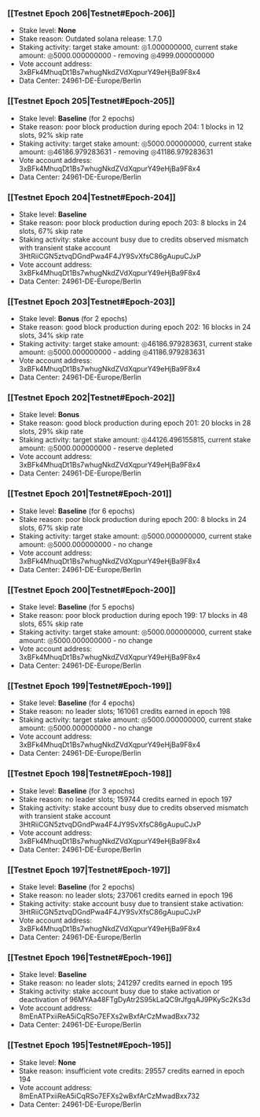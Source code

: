 ### [[Testnet Epoch 206|Testnet#Epoch-206]]
* Stake level: **None**
* Stake reason: Outdated solana release: 1.7.0
* Staking activity: target stake amount: ◎1.000000000, current stake amount: ◎5000.000000000 - removing ◎4999.000000000
* Vote account address: 3xBFk4MhuqDt1Bs7whugNkdZVdXqpurY49eHjBa9F8x4
* Data Center: 24961-DE-Europe/Berlin
### [[Testnet Epoch 205|Testnet#Epoch-205]]
* Stake level: **Baseline** (for 2 epochs)
* Stake reason: poor block production during epoch 204: 1 blocks in 12 slots, 92% skip rate
* Staking activity: target stake amount: ◎5000.000000000, current stake amount: ◎46186.979283631 - removing ◎41186.979283631
* Vote account address: 3xBFk4MhuqDt1Bs7whugNkdZVdXqpurY49eHjBa9F8x4
* Data Center: 24961-DE-Europe/Berlin
### [[Testnet Epoch 204|Testnet#Epoch-204]]
* Stake level: **Baseline**
* Stake reason: poor block production during epoch 203: 8 blocks in 24 slots, 67% skip rate
* Staking activity: stake account busy due to credits observed mismatch with transient stake account 3HtRiiCGN5ztvqDGndPwa4F4JY9SvXfsC86gAupuCJxP
* Vote account address: 3xBFk4MhuqDt1Bs7whugNkdZVdXqpurY49eHjBa9F8x4
* Data Center: 24961-DE-Europe/Berlin
### [[Testnet Epoch 203|Testnet#Epoch-203]]
* Stake level: **Bonus** (for 2 epochs)
* Stake reason: good block production during epoch 202: 16 blocks in 24 slots, 34% skip rate
* Staking activity: target stake amount: ◎46186.979283631, current stake amount: ◎5000.000000000 - adding ◎41186.979283631
* Vote account address: 3xBFk4MhuqDt1Bs7whugNkdZVdXqpurY49eHjBa9F8x4
* Data Center: 24961-DE-Europe/Berlin
### [[Testnet Epoch 202|Testnet#Epoch-202]]
* Stake level: **Bonus**
* Stake reason: good block production during epoch 201: 20 blocks in 28 slots, 29% skip rate
* Staking activity: target stake amount: ◎44126.496155815, current stake amount: ◎5000.000000000 - reserve depleted
* Vote account address: 3xBFk4MhuqDt1Bs7whugNkdZVdXqpurY49eHjBa9F8x4
* Data Center: 24961-DE-Europe/Berlin
### [[Testnet Epoch 201|Testnet#Epoch-201]]
* Stake level: **Baseline** (for 6 epochs)
* Stake reason: poor block production during epoch 200: 8 blocks in 24 slots, 67% skip rate
* Staking activity: target stake amount: ◎5000.000000000, current stake amount: ◎5000.000000000 - no change
* Vote account address: 3xBFk4MhuqDt1Bs7whugNkdZVdXqpurY49eHjBa9F8x4
* Data Center: 24961-DE-Europe/Berlin
### [[Testnet Epoch 200|Testnet#Epoch-200]]
* Stake level: **Baseline** (for 5 epochs)
* Stake reason: poor block production during epoch 199: 17 blocks in 48 slots, 65% skip rate
* Staking activity: target stake amount: ◎5000.000000000, current stake amount: ◎5000.000000000 - no change
* Vote account address: 3xBFk4MhuqDt1Bs7whugNkdZVdXqpurY49eHjBa9F8x4
* Data Center: 24961-DE-Europe/Berlin
### [[Testnet Epoch 199|Testnet#Epoch-199]]
* Stake level: **Baseline** (for 4 epochs)
* Stake reason: no leader slots; 161061 credits earned in epoch 198
* Staking activity: target stake amount: ◎5000.000000000, current stake amount: ◎5000.000000000 - no change
* Vote account address: 3xBFk4MhuqDt1Bs7whugNkdZVdXqpurY49eHjBa9F8x4
* Data Center: 24961-DE-Europe/Berlin
### [[Testnet Epoch 198|Testnet#Epoch-198]]
* Stake level: **Baseline** (for 3 epochs)
* Stake reason: no leader slots; 159744 credits earned in epoch 197
* Staking activity: stake account busy due to credits observed mismatch with transient stake account 3HtRiiCGN5ztvqDGndPwa4F4JY9SvXfsC86gAupuCJxP
* Vote account address: 3xBFk4MhuqDt1Bs7whugNkdZVdXqpurY49eHjBa9F8x4
* Data Center: 24961-DE-Europe/Berlin
### [[Testnet Epoch 197|Testnet#Epoch-197]]
* Stake level: **Baseline** (for 2 epochs)
* Stake reason: no leader slots; 237061 credits earned in epoch 196
* Staking activity: stake account busy due to transient stake activation: 3HtRiiCGN5ztvqDGndPwa4F4JY9SvXfsC86gAupuCJxP
* Vote account address: 3xBFk4MhuqDt1Bs7whugNkdZVdXqpurY49eHjBa9F8x4
* Data Center: 24961-DE-Europe/Berlin
### [[Testnet Epoch 196|Testnet#Epoch-196]]
* Stake level: **Baseline**
* Stake reason: no leader slots; 241297 credits earned in epoch 195
* Staking activity: stake account busy due to stake activation or deactivation of 96MYAa48FTgDyAtr2S95kLaQC9rJfgqAJ9PKySc2Ks3d
* Vote account address: 8mEnATPxiiReA5iCqRSo7EFXs2wBxfArCzMwadBxx732
* Data Center: 24961-DE-Europe/Berlin
### [[Testnet Epoch 195|Testnet#Epoch-195]]
* Stake level: **None**
* Stake reason: insufficient vote credits: 29557 credits earned in epoch 194
* Vote account address: 8mEnATPxiiReA5iCqRSo7EFXs2wBxfArCzMwadBxx732
* Data Center: 24961-DE-Europe/Berlin
